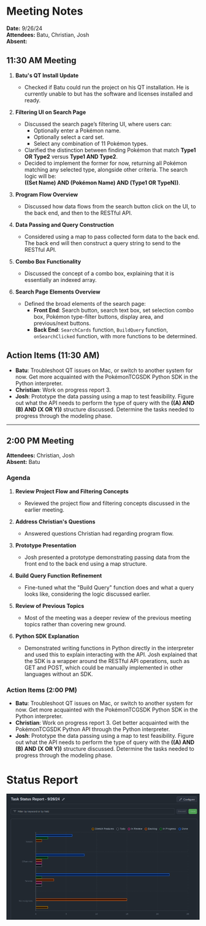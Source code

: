 # Meeting Notes

**Date:** 9/26/24 \
**Attendees:** Batu, Christian, Josh \
**Absent:** 

## 11:30 AM Meeting

1. **Batu's QT Install Update**
   - Checked if Batu could run the project on his QT installation. He is currently unable to but has the software and licenses installed and ready.

2. **Filtering UI on Search Page**
   - Discussed the search page’s filtering UI, where users can:
     - Optionally enter a Pokémon name.
     - Optionally select a card set.
     - Select any combination of 11 Pokémon types.
   - Clarified the distinction between finding Pokémon that match **Type1 OR Type2** versus **Type1 AND Type2**.
   - Decided to implement the former for now, returning all Pokémon matching any selected type, alongside other criteria. The search logic will be:  
     **((Set Name) AND (Pokémon Name) AND (Type1 OR TypeN))**.

3. **Program Flow Overview**
   - Discussed how data flows from the search button click on the UI, to the back end, and then to the RESTful API.

4. **Data Passing and Query Construction**
   - Considered using a map to pass collected form data to the back end. The back end will then construct a query string to send to the RESTful API.

5. **Combo Box Functionality**
   - Discussed the concept of a combo box, explaining that it is essentially an indexed array.

6. **Search Page Elements Overview**
   - Defined the broad elements of the search page:
     - **Front End**: Search button, search text box, set selection combo box, Pokémon type-filter buttons, display area, and previous/next buttons.
     - **Back End**: `SearchCards` function, `BuildQuery` function, `onSearchClicked` function, with more functions to be determined.

## Action Items (11:30 AM)
- **Batu**: Troubleshoot QT issues on Mac, or switch to another system for now. Get more acquainted with the PokémonTCGSDK Python SDK in the Python interpreter.
- **Christian**: Work on progress report 3.
- **Josh**: Prototype the data passing using a map to test feasibility. Figure out what the API needs to perform the type of query with the **((A) AND (B) AND (X OR Y))** structure discussed. Determine the tasks needed to progress through the modeling phase.

---

## 2:00 PM Meeting

**Attendees:** Christian, Josh \
**Absent:** Batu

### Agenda

1. **Review Project Flow and Filtering Concepts**
   - Reviewed the project flow and filtering concepts discussed in the earlier meeting.

2. **Address Christian's Questions**
   - Answered questions Christian had regarding program flow.

3. **Prototype Presentation**
   - Josh presented a prototype demonstrating passing data from the front end to the back end using a map structure.

4. **Build Query Function Refinement**
   - Fine-tuned what the "Build Query" function does and what a query looks like, considering the logic discussed earlier.

5. **Review of Previous Topics**
   - Most of the meeting was a deeper review of the previous meeting topics rather than covering new ground.

6. **Python SDK Explanation**
   - Demonstrated writing functions in Python directly in the interpreter and used this to explain interacting with the API. Josh explained that the SDK is a wrapper around the RESTful API operations, such as GET and POST, which could be manually implemented in other languages without an SDK.

### Action Items (2:00 PM)
- **Batu**: Troubleshoot QT issues on Mac, or switch to another system for now. Get more acquainted with the PokémonTCGSDK Python SDK in the Python interpreter.
- **Christian**: Work on progress report 3. Get better acquainted with the PokémonTCGSDK Python API through the Python interpreter.
- **Josh**: Prototype the data passing using a map to test feasibility. Figure out what the API needs to perform the type of query with the **((A) AND (B) AND (X OR Y))** structure discussed. Determine the tasks needed to progress through the modeling phase.


# Status Report

![TaskStatus](9-26-24-Status-Report.png)
